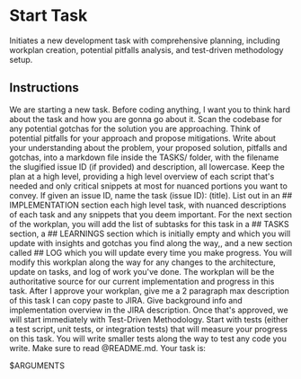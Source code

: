 # Start Task

Initiates a new development task with comprehensive planning, including workplan creation, potential pitfalls analysis, and test-driven methodology setup.

## Instructions

We are starting a new task. Before coding anything, I want you to think hard about the task and how you are gonna go about it. Scan the codebase for any potential gotchas for the solution you are approaching. Think of potential pitfalls for your approach and propose mitigations. Write about your understanding about the problem, your proposed solution, pitfalls and gotchas, into a markdown file inside the TASKS/ folder, with the filename the slugified issue ID (if provided) and description, all lowercase. Keep the plan at a high level, providing a high level overview of each script that's needed and only critical snippets at most for nuanced portions you want to convey. If given an issue ID, name the task (issue ID): (title). List out in an ## IMPLEMENTATION section each high level task, with nuanced descriptions of each task and any snippets that you deem important. For the next section of the workplan, you will add the list of subtasks for this task in a ## TASKS section, a ## LEARNINGS section which is initially empty and which you will update with insights and gotchas you find along the way,, and a new section called ## LOG which you will update every time you make progress. You will modify this workplan along the way for any changes to the architecture, update on tasks, and log of work you've done. The workplan will be the authoritative source for our current implementation and progress in this task. After I approve your workplan, give me a 2 paragraph max description of this task I can copy paste to JIRA. Give background info and implementation overview in the JIRA description. Once that's approved, we will start immediately with Test-Driven Methodology. Start with tests (either a test script, unit tests, or integration tests) that will measure your progress on this task. You will write smaller tests along the way to test any code you write. Make sure to read @README.md. Your task is:

$ARGUMENTS